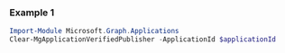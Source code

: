 ### Example 1
```powershell
Import-Module Microsoft.Graph.Applications
Clear-MgApplicationVerifiedPublisher -ApplicationId $applicationId
```
